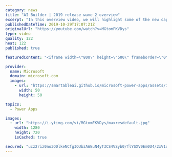 ```yaml
---
category: news
title: "AI Builder | 2019 release wave 2 overview"
excerpt: "In this overview video, we will highlight some of the new capabilities included in the latest update to AI Builder within Power Apps that will help you plan and prepare for the upcoming updates with confidence.     Here are the capabilities covered:  • Building AI models  • Managing and sharing AI models"
publishedDateTime: 2019-10-29T17:07:21Z
originalUrl: "https://youtube.com/watch?v=MGtomFKVDys"
type: video
quality: 122
heat: 122
published: true

featuredContent: "<iframe width=\"800\" height=\"500\" frameborder=\"0\" src=\"https://www.youtube.com/embed/MGtomFKVDys\" allow=\"accelerometer; autoplay; encrypted-media; gyroscope; picture-in-picture\" allowfullscreen></iframe>"

provider:
  name: Microsoft
  domain: microsoft.com
  images:
    - url: "https://smartableai.github.io/microsoft-power-apps/assets/images/organizations/microsoft.com-50x50.jpg"
      width: 50
      height: 50

topics:
  - Power Apps

images:
  - url: "https://i.ytimg.com/vi/MGtomFKVDys/maxresdefault.jpg"
    width: 1280
    height: 720
    isCached: true

secured: "ucz2riz0no3ODlkeNCfgIQUbzAWEuN4yT3CS4VSyb0/flYSXV0Em0U4/2xV1o4NrOmfLah/uOLU5R32KtRuTg169fVMFRJ/qaEFt088QmyLOsYelBX///8bg43eVRl1uXnQrx4rZVsoRHHczSGxQKk55ZYGzq9ufnyGSgE2ZDVyEeEJm301tXPpngMN4c0+L7qKAlMRPLeKxuTp6IVh2p9LvlUVTkbmc1B38Ojx6K1ZF7PyxEuI5fic+hAfSvTNAkHES0NU9fw7pgrEW9nc17qOAlMAF/+5RZQ6+6qzWP/ZQlqO+ZyzztzRBrHEhsfwWjK6PvogTACocBrm8tvjpGq8KYTWBWhAHq93Uvq8kjY6lj+6jck+rP1J2KMXcVHrWnWwqgcODgJNB63iDE4J5DuRfePuWUcP+7U6Sb+O0aimKRe07w513UBJr+DIw2TMo;rzO7yYsnMY7MzKCppf4lzg=="
---
```



